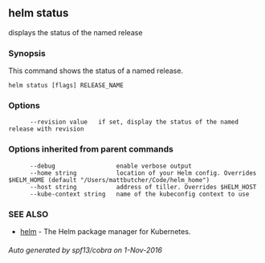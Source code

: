 ## helm status

displays the status of the named release

### Synopsis



This command shows the status of a named release.


```
helm status [flags] RELEASE_NAME
```

### Options

```
      --revision value   if set, display the status of the named release with revision
```

### Options inherited from parent commands

```
      --debug                 enable verbose output
      --home string           location of your Helm config. Overrides $HELM_HOME (default "/Users/mattbutcher/Code/helm_home")
      --host string           address of tiller. Overrides $HELM_HOST
      --kube-context string   name of the kubeconfig context to use
```

### SEE ALSO
* [helm](helm.md)	 - The Helm package manager for Kubernetes.

###### Auto generated by spf13/cobra on 1-Nov-2016
